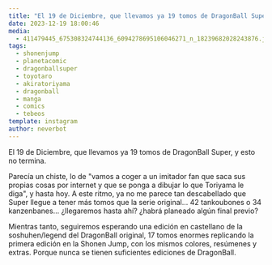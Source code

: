 ```yaml
---
title: "El 19 de Diciembre, que llevamos ya 19 tomos de DragonBall Super, y esto no termina"
date: 2023-12-19 18:00:46
media: 
  - 411479445_675308324744136_6094278695106046271_n_18239682028243876.jpg
tags: 
  - shonenjump
  - planetacomic
  - dragonballsuper
  - toyotaro
  - akiratoriyama
  - dragonball
  - manga
  - comics
  - tebeos
template: instagram
author: neverbot
---
```


El 19 de Diciembre, que llevamos ya 19 tomos de DragonBall Super, y esto no termina.

Parecía un chiste, lo de "vamos a coger a un imitador fan que saca sus propias cosas por internet y que se ponga a dibujar lo que Toriyama le diga", y hasta hoy. A este ritmo, ya no me parece tan descabellado que Super llegue a tener más tomos que la serie original... 42 tankoubones o 34 kanzenbanes... ¿llegaremos hasta ahí? ¿habrá planeado algún final previo?

Mientras tanto, seguiremos esperando una edición en castellano de la soshuhen/legend del DragonBall original, 17 tomos enormes replicando la primera edición en la Shonen Jump, con los mismos colores, resúmenes y extras. Porque nunca se tienen suficientes ediciones de DragonBall.


